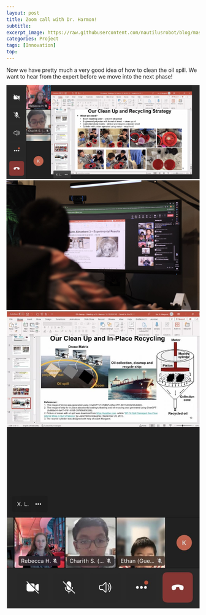 ```yaml
---
layout: post
title: Zoom call with Dr. Harmon!
subtitle: 
excerpt_image: https://raw.githubusercontent.com/nautilusrobot/blog/master/assets/images/post_img/202410_24_post_1.JPG
categories: Project
tags: [Innovation]
top: 
---
```



Now we have pretty much a very good idea of how to clean the oil spill. We want to hear from the expert before we move into the next phase!

![does this work4](https://raw.githubusercontent.com/nautilusrobot/blog/master/assets/images/post_img/202410_24_post_1.JPG)
![does this work4](https://raw.githubusercontent.com/nautilusrobot/blog/master/assets/images/post_img/202410_24_post_2.JPG)
![does this work4](https://raw.githubusercontent.com/nautilusrobot/blog/master/assets/images/post_img/202410_24_post_3.JPG)
